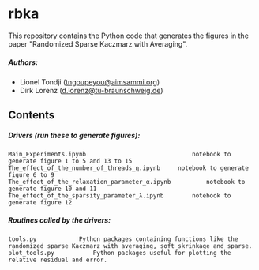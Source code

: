 # rbka
This repository contains the Python code that generates the figures in the paper "Randomized Sparse Kaczmarz with Averaging".

##### Authors:
- Lionel Tondji  (<tngoupeyou@aimsammi.org>)
- Dirk Lorenz    (<d.lorenz@tu-braunschweig.de>)

Contents
--------

##### Drivers (run these to generate figures):
	Main_Experiments.ipynb                        		notebook to generate figure 1 to 5 and 13 to 15		
	The_effect_of_the_number_of_threads_η.ipynb		notebook to generate figure 6 to 9
	The_effect_of_the_relaxation_parameter_α.ipynb          notebook to generate figure 10 and 11
	The_effect_of_the_sparsity_parameter_λ.ipynb		notebook to generate figure 12
	

##### Routines called by the drivers:
	tools.py			Python packages containing functions like the randomized sparse Kaczmarz with averaging, soft_skrinkage and sparse.
	plot_tools.py			Python packages useful for plotting the relative residual and error.			



